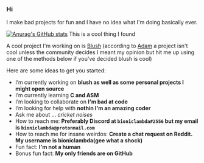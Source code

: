 ### Hi

I make bad projects for fun and I have no idea what I'm doing basically ever.


[![Anurag's GitHub stats](https://github-readme-stats.vercel.app/api?username=bioniclambda)](https://github.com/anuraghazra/github-readme-stats)
This is a cool thing I found

A cool project I'm working on is [Blush](https://github.com/bioniclambda/blush)
(according to [Adam](https://github.com/aa2006) a project isn't cool unless the community decides
I meant my opinion but hit me up using one of the methods below if you've decided blush is cool)

Here are some ideas to get you started:

- I’m currently working on **blush as well as some personal projects I might open source**
- I’m currently learning **C and ASM**
- I’m looking to collaborate on **I'm bad at code**
- I’m looking for help with **nothin I'm an amazing coder**
- Ask me about ... *cricket noises*
- How to reach me: **Preferably Discord at `bioniclambda#2556` but my email is `bioniclambda@protonmail.com`**
- How to reach me for insane weirdos: **Create a chat request on Reddit. My username is bioniclambda(gee what a shock)**
- Fun fact: **I'm not a human**
- Bonus fun fact: **My only friends are on GitHub**
